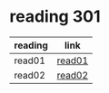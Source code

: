 # reading 301
|reading |link                |
|--------|--------------------|
|read01  | [read01](read02.md)|   |
|read02  |[read02](read02.md) |